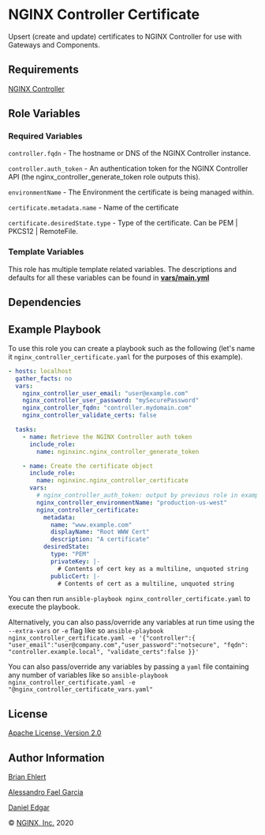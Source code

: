 NGINX Controller Certificate
============================

Upsert (create and update) certificates to NGINX Controller for use with Gateways and Components.

Requirements
------------

[NGINX Controller](https://www.nginx.com/products/nginx-controller/)

Role Variables
--------------

### Required Variables

`controller.fqdn` - The hostname or DNS of the NGINX Controller instance.

`controller.auth_token` - An authentication token for the NGINX Controller API (the nginx_controller_generate_token role outputs this).

`environmentName` - The Environment the certificate is being managed within.

`certificate.metadata.name` - Name of the certificate

`certificate.desiredState.type` - Type of the certificate. Can be PEM | PKCS12 | RemoteFile.

### Template Variables

This role has multiple template related variables. The descriptions and defaults for all these variables can be found in **[vars/main.yml](./vars/main.yml)**

Dependencies
------------

Example Playbook
----------------

To use this role you can create a playbook such as the following (let's name it `nginx_controller_certificate.yaml` for the purposes of this example).

```yaml
- hosts: localhost
  gather_facts: no
  vars:
    nginx_controller_user_email: "user@example.com"
    nginx_controller_user_password: "mySecurePassword"
    nginx_controller_fqdn: "controller.mydomain.com"
    nginx_controller_validate_certs: false

  tasks:
    - name: Retrieve the NGINX Controller auth token
      include_role:
        name: nginxinc.nginx_controller_generate_token

    - name: Create the certificate object
      include_role:
        name: nginxinc.nginx_controller_certificate
      vars:
        # nginx_controller_auth_token: output by previous role in example
        nginx_controller_environmentName: "production-us-west"
        nginx_controller_certificate:
          metadata:
            name: "www.example.com"
            displayName: "Root WWW Cert"
            description: "A certificate"
          desiredState:
            type: "PEM"
            privateKey: |-
              # Contents of cert key as a multiline, unquoted string
            publicCert: |-
              # Contents of cert as a multiline, unquoted string
```

You can then run `ansible-playbook nginx_controller_certificate.yaml` to execute the playbook.

Alternatively, you can also pass/override any variables at run time using the `--extra-vars` or `-e` flag like so `ansible-playbook nginx_controller_certificate.yaml -e '{"controller":{ "user_email":"user@company.com","user_password":"notsecure", "fqdn": "controller.example.local", "validate_certs":false }}'`

You can also pass/override any variables by passing a `yaml` file containing any number of variables like so `ansible-playbook nginx_controller_certificate.yaml -e "@nginx_controller_certificate_vars.yaml"`

License
-------

[Apache License, Version 2.0](./LICENSE)

Author Information
------------------

[Brian Ehlert](https://github.com/brianehlert)

[Alessandro Fael Garcia](https://github.com/alessfg)

[Daniel Edgar](https://github.com/aknot242)

&copy; [NGINX, Inc.](https://www.nginx.com/) 2020
